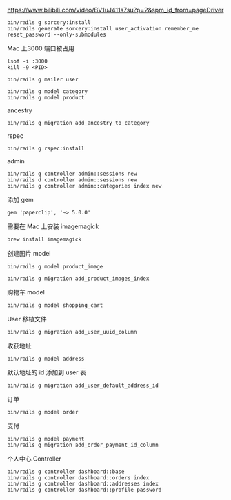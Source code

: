 https://www.bilibili.com/video/BV1uJ411s7su?p=2&spm_id_from=pageDriver

```
bin/rails g sorcery:install
bin/rails generate sorcery:install user_activation remember_me reset_password --only-submodules
```

Mac 上3000 端口被占用

```
lsof -i :3000
kill -9 <PID>
```

```
bin/rails g mailer user
```
```
bin/rails g model category
bin/rails g model product
```

ancestry
```
bin/rails g migration add_ancestry_to_category
```

rspec

```
bin/rails g rspec:install
```

admin
```
bin/rails g controller admin::sessions new
bin/rails d controller admin::sessions new
bin/rails g controller admin::categories index new
```

添加 gem
```
gem 'paperclip', '~> 5.0.0'
```
需要在 Mac 上安装 imagemagick
```bash
brew install imagemagick
```

创建图片 model
```
bin/rails g model product_image
```

```
bin/rails g migration add_product_images_index
```

购物车 model
```
bin/rails g model shopping_cart
```

User 移植文件
```
bin/rails g migration add_user_uuid_column
```

收获地址
```
bin/rails g model address
```

默认地址的 id 添加到 user 表
```
bin/rails g migration add_user_default_address_id
```

订单
```
bin/rails g model order
```

支付
```
bin/rails g model payment
bin/rails g migration add_order_payment_id_column
```

个人中心 Controller
```
bin/rails g controller dashboard::base
bin/rails g controller dashboard::orders index
bin/rails g controller dashboard::addresses index
bin/rails g controller dashboard::profile password
```